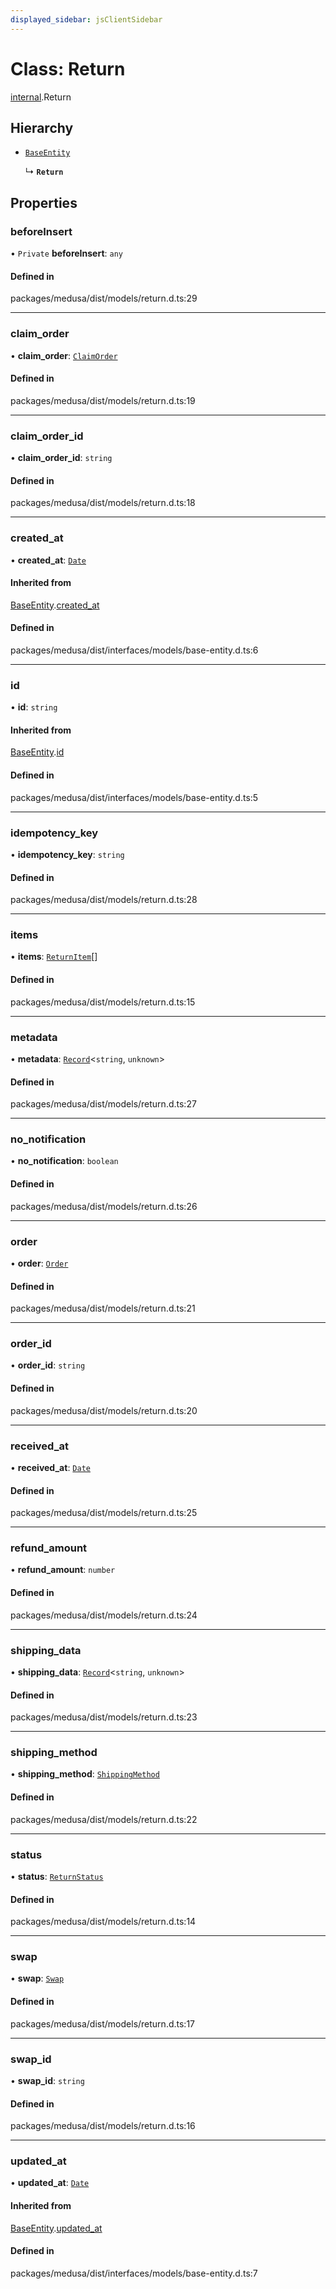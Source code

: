 ```yaml
---
displayed_sidebar: jsClientSidebar
---
```


# Class: Return

[internal](../modules/internal.md).Return

## Hierarchy

- [`BaseEntity`](internal.BaseEntity.md)

  ↳ **`Return`**

## Properties

### beforeInsert

• `Private` **beforeInsert**: `any`

#### Defined in

packages/medusa/dist/models/return.d.ts:29

___

### claim\_order

• **claim\_order**: [`ClaimOrder`](internal.ClaimOrder.md)

#### Defined in

packages/medusa/dist/models/return.d.ts:19

___

### claim\_order\_id

• **claim\_order\_id**: `string`

#### Defined in

packages/medusa/dist/models/return.d.ts:18

___

### created\_at

• **created\_at**: [`Date`](../modules/internal.md#date)

#### Inherited from

[BaseEntity](internal.BaseEntity.md).[created_at](internal.BaseEntity.md#created_at)

#### Defined in

packages/medusa/dist/interfaces/models/base-entity.d.ts:6

___

### id

• **id**: `string`

#### Inherited from

[BaseEntity](internal.BaseEntity.md).[id](internal.BaseEntity.md#id)

#### Defined in

packages/medusa/dist/interfaces/models/base-entity.d.ts:5

___

### idempotency\_key

• **idempotency\_key**: `string`

#### Defined in

packages/medusa/dist/models/return.d.ts:28

___

### items

• **items**: [`ReturnItem`](internal.ReturnItem.md)[]

#### Defined in

packages/medusa/dist/models/return.d.ts:15

___

### metadata

• **metadata**: [`Record`](../modules/internal.md#record)<`string`, `unknown`\>

#### Defined in

packages/medusa/dist/models/return.d.ts:27

___

### no\_notification

• **no\_notification**: `boolean`

#### Defined in

packages/medusa/dist/models/return.d.ts:26

___

### order

• **order**: [`Order`](internal.Order.md)

#### Defined in

packages/medusa/dist/models/return.d.ts:21

___

### order\_id

• **order\_id**: `string`

#### Defined in

packages/medusa/dist/models/return.d.ts:20

___

### received\_at

• **received\_at**: [`Date`](../modules/internal.md#date)

#### Defined in

packages/medusa/dist/models/return.d.ts:25

___

### refund\_amount

• **refund\_amount**: `number`

#### Defined in

packages/medusa/dist/models/return.d.ts:24

___

### shipping\_data

• **shipping\_data**: [`Record`](../modules/internal.md#record)<`string`, `unknown`\>

#### Defined in

packages/medusa/dist/models/return.d.ts:23

___

### shipping\_method

• **shipping\_method**: [`ShippingMethod`](internal.ShippingMethod.md)

#### Defined in

packages/medusa/dist/models/return.d.ts:22

___

### status

• **status**: [`ReturnStatus`](../enums/internal.ReturnStatus.md)

#### Defined in

packages/medusa/dist/models/return.d.ts:14

___

### swap

• **swap**: [`Swap`](internal.Swap.md)

#### Defined in

packages/medusa/dist/models/return.d.ts:17

___

### swap\_id

• **swap\_id**: `string`

#### Defined in

packages/medusa/dist/models/return.d.ts:16

___

### updated\_at

• **updated\_at**: [`Date`](../modules/internal.md#date)

#### Inherited from

[BaseEntity](internal.BaseEntity.md).[updated_at](internal.BaseEntity.md#updated_at)

#### Defined in

packages/medusa/dist/interfaces/models/base-entity.d.ts:7
